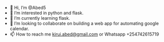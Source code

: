 - 👋 Hi, I’m @Abed5
- 👀 I’m interested in python and flask.
- 🌱 I’m currently learning flask.
- 💞️ I’m looking to collaborate on building a web app for automating google calendar.
- 📫 How to reach me kirui.abed@gmail.com or Whatsapp +254742615719

<!---
Abed5/Abed5 is a ✨ special ✨ repository because its `README.md` (this file) appears on your GitHub profile.
You can click the Preview link to take a look at your changes.
--->
